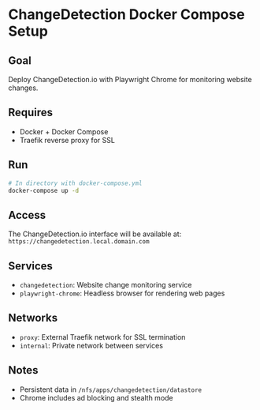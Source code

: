 # ChangeDetection Docker Compose Setup

## Goal

Deploy ChangeDetection.io with Playwright Chrome for monitoring website changes.

## Requires

* Docker + Docker Compose
* Traefik reverse proxy for SSL

## Run

```bash
# In directory with docker-compose.yml
docker-compose up -d
```

## Access

The ChangeDetection.io interface will be available at:
`https://changedetection.local.domain.com`

## Services

* `changedetection`: Website change monitoring service
* `playwright-chrome`: Headless browser for rendering web pages

## Networks

* `proxy`: External Traefik network for SSL termination
* `internal`: Private network between services

## Notes
* Persistent data in `/nfs/apps/changedetection/datastore`
* Chrome includes ad blocking and stealth mode